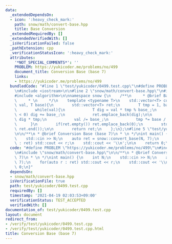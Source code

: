 ```yaml
---
data:
  _extendedDependsOn:
  - icon: ':heavy_check_mark:'
    path: snow/math/convert-base.hpp
    title: Base Conversion
  _extendedRequiredBy: []
  _extendedVerifiedWith: []
  _isVerificationFailed: false
  _pathExtension: cpp
  _verificationStatusIcon: ':heavy_check_mark:'
  attributes:
    '*NOT_SPECIAL_COMMENTS*': ''
    PROBLEM: https://yukicoder.me/problems/no/499
    document_title: Conversion Base (base 7)
    links:
    - https://yukicoder.me/problems/no/499
  bundledCode: "#line 1 \"test/yukicoder/0499.test.cpp\"\n#define PROBLEM \"https://yukicoder.me/problems/no/499\"\
    \n#include <iostream>\n\n#line 2 \"snow/math/convert-base.hpp\"\n#include <vector>\n\
    #include <algorithm>\n\nnamespace snow {\n    /**\n     * @brief Base Conversion\n\
    \     * \n     */\n    template <typename T>\n    std::vector<T> convert_base(T\
    \ val, T base){\n        std::vector<T> ret;\n        T tmp = 1, base_ = abs(base);\n\
    \        while(val){\n            T dig = val * tmp % base_;\n            if(dig\
    \ < 0) dig += base_;\n            ret.emplace_back(dig);\n\n            val -=\
    \ dig * tmp;\n            val /= base_;\n            tmp *= base / base_;\n  \
    \      }\n        if(ret.empty()) ret.emplace_back(0);\n        std::reverse(ret.begin(),\
    \ ret.end());\n\n        return ret;\n    };\n};\n#line 5 \"test/yukicoder/0499.test.cpp\"\
    \n\n/**\n * @brief Conversion Base (base 7)\n * \n */\nint main() {\n    int N;\n\
    \    std::cin >> N;\n    auto ret = snow::convert_base(N, 7);\n    for(auto r\
    \ : ret) std::cout << r;\n    std::cout << '\\n';\n\n    return 0;\n}\n"
  code: "#define PROBLEM \"https://yukicoder.me/problems/no/499\"\n#include <iostream>\n\
    \n#include \"snow/math/convert-base.hpp\"\n\n/**\n * @brief Conversion Base (base\
    \ 7)\n * \n */\nint main() {\n    int N;\n    std::cin >> N;\n    auto ret = snow::convert_base(N,\
    \ 7);\n    for(auto r : ret) std::cout << r;\n    std::cout << '\\n';\n\n    return\
    \ 0;\n}"
  dependsOn:
  - snow/math/convert-base.hpp
  isVerificationFile: true
  path: test/yukicoder/0499.test.cpp
  requiredBy: []
  timestamp: '2021-04-19 02:03:53+09:00'
  verificationStatus: TEST_ACCEPTED
  verifiedWith: []
documentation_of: test/yukicoder/0499.test.cpp
layout: document
redirect_from:
- /verify/test/yukicoder/0499.test.cpp
- /verify/test/yukicoder/0499.test.cpp.html
title: Conversion Base (base 7)
---
```

